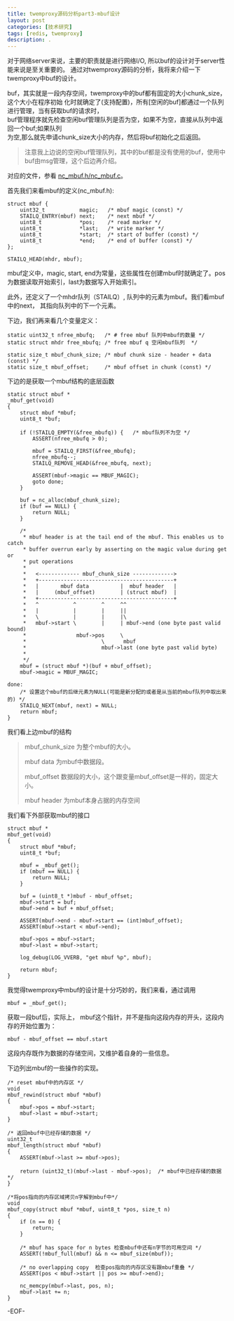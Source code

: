 ```yaml
---
title: twemproxy源码分析part3-mbuf设计
layout: post
categories: [技术研究]
tags: [redis, twemproxy]
description: .
---
```


对于网络server来说，主要的职责就是进行网络I/O, 所以buf的设计对于server性能来说是至关重要的。
通过对twemproxy源码的分析，我将来介绍一下twemproxy中buf的设计。  

buf，其实就是一段内存空间，twemproxy中的buf都有固定的大小chunk_size，这个大小在程序初始
化时就确定了(支持配置)，所有[空闲的buf]都通过一个队列进行管理，当有获取buf的请求时，  
buf管理程序就先检查空闲buf管理队列是否为空，如果不为空，直接从队列中返回一个buf;如果队列  
为空,那么就先申请chunk_size大小的内存，然后将buf初始化之后返回。  

> 注意我上边说的空闲buf管理队列，其中的buf都是没有使用的buf，使用中buf由msg管理，这个后边再介绍。  

对应的文件，参看 [nc_mbuf.h/nc_mbuf.c](https://github.com/twitter/twemproxy/tree/master/src)。  

首先我们来看mbuf的定义(nc_mbuf.h):  

	struct mbuf {
		uint32_t           magic;   /* mbuf magic (const) */
		STAILQ_ENTRY(mbuf) next;    /* next mbuf */
		uint8_t            *pos;    /* read marker */
		uint8_t            *last;   /* write marker */
		uint8_t            *start;  /* start of buffer (const) */
		uint8_t            *end;    /* end of buffer (const) */
	};  

	STAILQ_HEAD(mhdr, mbuf);  

mbuf定义中，magic, start, end为常量，这些属性在创建mbuf时就确定了。pos为数据读取开始索引，last为数据写入开始索引。  

此外，还定义了一个mhdr队列（STAILQ）, 队列中的元素为mbuf。我们看mbuf中的next， 其指向队列中的下一个元素。  

下边，我们再来看几个变量定义：  

	static uint32_t nfree_mbufq;   /* # free mbuf 队列中mbuf的数量 */
	static struct mhdr free_mbufq; /* free mbuf q 空闲mbuf队列  */

	static size_t mbuf_chunk_size; /* mbuf chunk size - header + data (const) */
	static size_t mbuf_offset;     /* mbuf offset in chunk (const) */

下边的是获取一个mbuf结构的底层函数  

	static struct mbuf *
	_mbuf_get(void)
	{
		struct mbuf *mbuf;
		uint8_t *buf;

		if (!STAILQ_EMPTY(&free_mbufq)) {	/* mbuf队列不为空 */
		    ASSERT(nfree_mbufq > 0);

		    mbuf = STAILQ_FIRST(&free_mbufq);
		    nfree_mbufq--;
		    STAILQ_REMOVE_HEAD(&free_mbufq, next);

		    ASSERT(mbuf->magic == MBUF_MAGIC);
		    goto done;
		}

		buf = nc_alloc(mbuf_chunk_size);
		if (buf == NULL) {
		    return NULL;
		}

		/*
		 * mbuf header is at the tail end of the mbuf. This enables us to catch
		 * buffer overrun early by asserting on the magic value during get or
		 * put operations
		 *
		 *   <------------- mbuf_chunk_size ------------->
		 *   +-------------------------------------------+
		 *   |       mbuf data          |  mbuf header   |
		 *   |     (mbuf_offset)        | (struct mbuf)  |
		 *   +-------------------------------------------+
		 *   ^           ^        ^     ^^
		 *   |           |        |     ||
		 *   \           |        |     |\
		 *   mbuf->start \        |     | mbuf->end (one byte past valid bound)
		 *                mbuf->pos     \
		 *                        \      mbuf
		 *                        mbuf->last (one byte past valid byte)
		 *
		 */
		mbuf = (struct mbuf *)(buf + mbuf_offset);
		mbuf->magic = MBUF_MAGIC;

	done:
		/* 设置这个mbuf的后继元素为NULL(可能是新分配的或者是从当前的mbuf队列中取出来的) */
		STAILQ_NEXT(mbuf, next) = NULL;	
		return mbuf;
	}

我们看上边mbuf的结构  

> mbuf_chunk_size 为整个mbuf的大小。 
>  
> mbuf data	为mbuf中数据段。  
> 
> mbuf_offset	数据段的大小，这个跟变量mbuf_offset是一样的，固定大小。 
>  
> mbuf header 为mbuf本身占据的内存空间  

我们看下外部获取mbuf的接口  

	struct mbuf *
	mbuf_get(void)
	{
		struct mbuf *mbuf;
		uint8_t *buf;

		mbuf = _mbuf_get();
		if (mbuf == NULL) {
		    return NULL;
		}

		buf = (uint8_t *)mbuf - mbuf_offset;
		mbuf->start = buf;
		mbuf->end = buf + mbuf_offset;

		ASSERT(mbuf->end - mbuf->start == (int)mbuf_offset);
		ASSERT(mbuf->start < mbuf->end);

		mbuf->pos = mbuf->start;
		mbuf->last = mbuf->start;

		log_debug(LOG_VVERB, "get mbuf %p", mbuf);

		return mbuf;
	}  

我觉得twemproxy中mbuf的设计是十分巧妙的，我们来看，通过调用  

	mbuf = _mbuf_get();

获取一段buf后，实际上， mbuf这个指针，并不是指向这段内存的开头，这段内存的开始位置为：  

	mbuf - mbuf_offset == mbuf.start  

这段内存既作为数据的存储空间，又维护着自身的一些信息。  

下边列出mbuf的一些操作的实现。  
	
	/* reset mbuf中的内存区 */
	void
	mbuf_rewind(struct mbuf *mbuf)
	{
		mbuf->pos = mbuf->start;
		mbuf->last = mbuf->start;
	}  

	/* 返回mbuf中已经存储的数据 */
	uint32_t
	mbuf_length(struct mbuf *mbuf)
	{
		ASSERT(mbuf->last >= mbuf->pos);

		return (uint32_t)(mbuf->last - mbuf->pos);	/* mbuf中已经存储的数据 */
	}  
	
	/*将pos指向的内存区域拷贝n字解到mbuf中*/
	void
	mbuf_copy(struct mbuf *mbuf, uint8_t *pos, size_t n)
	{
		if (n == 0) {
		    return;
		}

		/* mbuf has space for n bytes 检查mbuf中还有n字节的可用空间 */
		ASSERT(!mbuf_full(mbuf) && n <= mbuf_size(mbuf));

		/* no overlapping copy  检查pos指向的内存区没有跟mbuf重叠 */
		ASSERT(pos < mbuf->start || pos >= mbuf->end);

		nc_memcpy(mbuf->last, pos, n);
		mbuf->last += n;
	}  

-EOF-





























